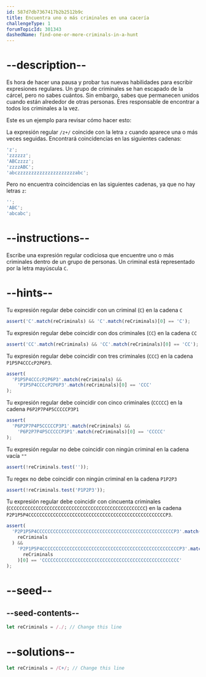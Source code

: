 ```yaml
---
id: 587d7db7367417b2b2512b9c
title: Encuentra uno o más criminales en una cacería
challengeType: 1
forumTopicId: 301343
dashedName: find-one-or-more-criminals-in-a-hunt
---
```


# --description--

Es hora de hacer una pausa y probar tus nuevas habilidades para escribir expresiones regulares. Un grupo de criminales se han escapado de la cárcel, pero no sabes cuántos. Sin embargo, sabes que permanecen unidos cuando están alrededor de otras personas. Eres responsable de encontrar a todos los criminales a la vez.

Este es un ejemplo para revisar cómo hacer esto:

La expresión regular `/z+/` coincide con la letra `z` cuando aparece una o más veces seguidas. Encontrará coincidencias en las siguientes cadenas:

```js
'z';
'zzzzzz';
'ABCzzzz';
'zzzzABC';
'abczzzzzzzzzzzzzzzzzzzzzabc';
```

Pero no encuentra coincidencias en las siguientes cadenas, ya que no hay letras `z`:

```js
'';
'ABC';
'abcabc';
```

# --instructions--

Escribe una expresión regular codiciosa que encuentre uno o más criminales dentro de un grupo de personas. Un criminal está representado por la letra mayúscula `C`.

# --hints--

Tu expresión regular debe coincidir con un criminal (`C`) en la cadena `C`

```js
assert('C'.match(reCriminals) && 'C'.match(reCriminals)[0] == 'C');
```

Tu expresión regular debe coincidir con dos criminales (`CC`) en la cadena `CC`

```js
assert('CC'.match(reCriminals) && 'CC'.match(reCriminals)[0] == 'CC');
```

Tu expresión regular debe coincidir con tres criminales (`CCC`) en la cadena `P1P5P4CCCcP2P6P3`.

```js
assert(
  'P1P5P4CCCcP2P6P3'.match(reCriminals) &&
    'P1P5P4CCCcP2P6P3'.match(reCriminals)[0] == 'CCC'
);
```

Tu expresión regular debe coincidir con cinco criminales (`CCCCC`) en la cadena `P6P2P7P4P5CCCCCP3P1`

```js
assert(
  'P6P2P7P4P5CCCCCP3P1'.match(reCriminals) &&
    'P6P2P7P4P5CCCCCP3P1'.match(reCriminals)[0] == 'CCCCC'
);
```

Tu expresión regular no debe coincidir con ningún criminal en la cadena vacía `""`

```js
assert(!reCriminals.test(''));
```

Tu regex no debe coincidir con ningún criminal en la cadena `P1P2P3`

```js
assert(!reCriminals.test('P1P2P3'));
```

Tu expresión regular debe coincidir con cincuenta criminales (`CCCCCCCCCCCCCCCCCCCCCCCCCCCCCCCCCCCCCCCCCCCCCCCCCC`) en la cadena `P2P1P5P4CCCCCCCCCCCCCCCCCCCCCCCCCCCCCCCCCCCCCCCCCCCCCCCCCCP3`.

```js
assert(
  'P2P1P5P4CCCCCCCCCCCCCCCCCCCCCCCCCCCCCCCCCCCCCCCCCCCCCCCCCCP3'.match(
    reCriminals
  ) &&
    'P2P1P5P4CCCCCCCCCCCCCCCCCCCCCCCCCCCCCCCCCCCCCCCCCCCCCCCCCCP3'.match(
      reCriminals
    )[0] == 'CCCCCCCCCCCCCCCCCCCCCCCCCCCCCCCCCCCCCCCCCCCCCCCCCC'
);
```

# --seed--

## --seed-contents--

```js
let reCriminals = /./; // Change this line
```

# --solutions--

```js
let reCriminals = /C+/; // Change this line
```
